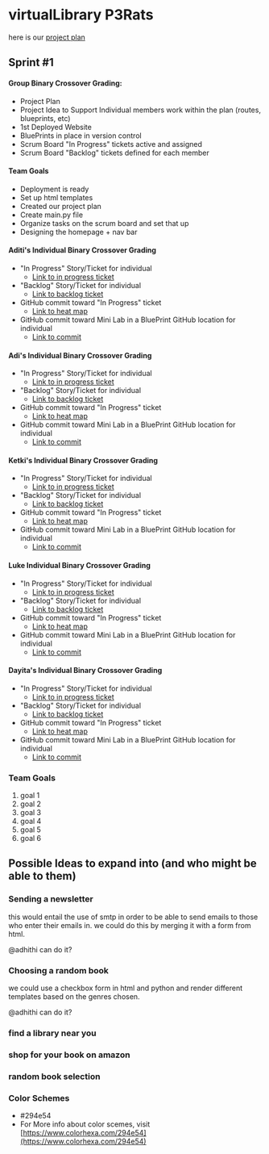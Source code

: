 # virtualLibrary P3Rats

here is our <a href="https://padlet.com/ketkic61666/Rats" > project plan </a> 

## Sprint #1 

#### Group Binary Crossover Grading: 
* Project Plan
* Project Idea to Support Individual members work within the plan (routes, blueprints, etc)
* 1st Deployed Website
* BluePrints in place in version control
* Scrum Board "In Progress" tickets active and assigned
* Scrum Board "Backlog" tickets defined for each member

#### Team Goals 
* Deployment is ready 
* Set up html templates 
* Created our project plan 
* Create main.py file
* Organize tasks on the scrum board and set that up 
* Designing the homepage + nav bar


#### Aditi's Individual Binary Crossover Grading
* "In Progress" Story/Ticket for individual
    * [Link to in progress ticket](https://github.com/adhithin/virtualLibrary/projects/1#card-57450849)
* "Backlog" Story/Ticket for individual
    * [Link to backlog ticket](https://github.com/adhithin/virtualLibrary/projects/1#card-57624715)
* GitHub commit toward "In Progress" ticket
    * [Link to heat map](https://github.com/adhithin/virtualLibrary/graphs/contributors)
* GitHub commit toward Mini Lab in a BluePrint GitHub location for individual
    * [Link to commit](https://github.com/adhithin/virtualLibrary/commit/b2be573647be49ca2ad00bbab19abe7835fd43f7)
    
#### Adi's Individual Binary Crossover Grading
* "In Progress" Story/Ticket for individual
    * [Link to in progress ticket](https://github.com/adhithin/virtualLibrary/projects/1#card-57448832)
* "Backlog" Story/Ticket for individual
    * [Link to backlog ticket](https://github.com/adhithin/virtualLibrary/projects/1#card-57571362)
* GitHub commit toward "In Progress" ticket
    * [Link to heat map](https://github.com/adhithin/virtualLibrary/commits?author=adhithin)
* GitHub commit toward Mini Lab in a BluePrint GitHub location for individual
    * [Link to commit](https://github.com/adhithin/virtualLibrary/commit/5f45c8cd27cd8e3d8080822b744c8e50e9fd4a5c)
    
#### Ketki's Individual Binary Crossover Grading
* "In Progress" Story/Ticket for individual
    * [Link to in progress ticket](https://github.com/adhithin/virtualLibrary/projects/1#card-57450670)
* "Backlog" Story/Ticket for individual
    * [Link to backlog ticket](https://github.com/adhithin/virtualLibrary/projects/1#card-57450758)
* GitHub commit toward "In Progress" ticket
    * [Link to heat map](https://github.com/adhithin/virtualLibrary/graphs/contributors)
* GitHub commit toward Mini Lab in a BluePrint GitHub location for individual
    * [Link to commit](https://github.com/adhithin/virtualLibrary/tree/main/randombook)
    
#### Luke Individual Binary Crossover Grading
* "In Progress" Story/Ticket for individual
    * [Link to in progress ticket](https://github.com/adhithin/virtualLibrary/projects/1#card-57881910)
* "Backlog" Story/Ticket for individual
    * [Link to backlog ticket](https://github.com/adhithin/virtualLibrary/projects/1#card-57881936)
* GitHub commit toward "In Progress" ticket
    * [Link to heat map](https://github.com/adhithin/virtualLibrary/graphs/contributors)
* GitHub commit toward Mini Lab in a BluePrint GitHub location for individual
    * [Link to commit](https://github.com/adhithin/virtualLibrary/commit/b2be573647be49ca2ad00bbab19abe7835fd43f7)

#### Dayita's Individual Binary Crossover Grading
* "In Progress" Story/Ticket for individual
    * [Link to in progress ticket](http://104.35.27.118/)
* "Backlog" Story/Ticket for individual
    * [Link to backlog ticket](https://github.com/adhithin/virtualLibrary/projects/1#card-57942900)
* GitHub commit toward "In Progress" ticket
    * [Link to heat map](https://github.com/adhithin/virtualLibrary/graphs/contributors)
* GitHub commit toward Mini Lab in a BluePrint GitHub location for individual
    * [Link to commit](https://github.com/adhithin/virtualLibrary/commit/b2be573647be49ca2ad00bbab19abe7835fd43f7)

### Team Goals 
 1. goal 1 
 2. goal 2 
 3. goal 3 
 4. goal 4 
 5. goal 5
 6. goal 6 

## Possible Ideas to expand into (and who might be able to them) 

### Sending a newsletter 

this would entail the use of smtp in order to be able to send emails to those who enter their emails in. we could do this by merging it with a form from html. 

@adhithi can do it? 

### Choosing a random book 

we could use a checkbox form in html and python and render different templates based on the genres chosen. 

@adhithi can do it?

### find a library near you 


### shop for your book on amazon


### random book selection 



### Color Schemes
* #294e54
* For More info about color scemes, visit [https://www.colorhexa.com/294e54](https://www.colorhexa.com/294e54)

